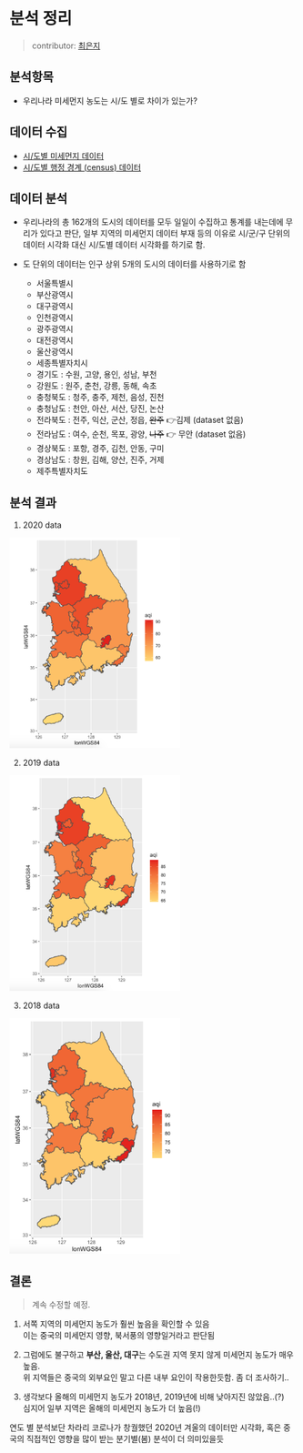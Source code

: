 # 분석 정리

> contributor: [최은지](https://github.com/ChoiEunji0114)

## 분석항목

- 우리나라 미세먼지 농도는 시/도 별로 차이가 있는가?

## 데이터 수집

- [시/도별 미세먼지 데이터](https://aqicn.org/data-platform/register/kr/)
- [시/도별 행정 경계 (census) 데이터](https://sgis.kostat.go.kr/view/index)


## 데이터 분석

- 우리나라의 총 162개의 도시의 데이터를 모두 일일이 수집하고 통계를 내는데에 무리가 있다고 판단, 일부 지역의 미세먼지 데이터 부재 등의 이유로 시/군/구 단위의 데이터 시각화 대신 시/도별 데이터 시각화를 하기로 함.

- 도 단위의 데이터는 인구 상위 5개의 도시의 데이터를 사용하기로 함

    - 서울특별시
    - 부산광역시
    - 대구광역시
    - 인천광역시
    - 광주광역시
    - 대전광역시
    - 울산광역시
    - 세종특별자치시
    - 경기도 : 수원, 고양, 용인, 성남, 부천
    - 강원도 : 원주, 춘천, 강릉, 동해, 속초
    - 충청북도 : 청주, 충주, 제천, 음성, 진천
    - 충청남도 : 천안, 아산, 서산, 당진, 논산
    - 전라북도 : 전주, 익산, 군산, 정읍, ~~완주~~ 👉김제 (dataset 없음)
    - 전라남도 : 여수, 순천, 목포, 광양, ~~나주~~ 👉 무안 (dataset 없음)
    - 경상북도 : 포항, 경주, 김천, 안동, 구미
    - 경상남도 : 창원, 김해, 양산, 진주, 거제
    - 제주특별자치도
    

## 분석 결과

1. 2020 data

<img src="./screenshot/2020map.png" width="300">

2. 2019 data

<img src="./screenshot/2019map.png" width="300">

3. 2018 data

<img src="./screenshot/2018map.png" width="300">


## 결론

> 계속 수정할 예정.

1. 서쪽 지역의 미세먼지 농도가 훨씬 높음을 확인할 수 있음    
이는 중국의 미세먼지 영향, 북서풍의 영향일거라고 판단됨

2. 그럼에도 불구하고 **부산, 울산, 대구**는 수도권 지역 못지 않게 미세먼지 농도가 매우 높음.   
위 지역들은 중국의 외부요인 말고 다른 내부 요인이 작용한듯함. 좀 더 조사하기..


3. 생각보다 올해의 미세먼지 농도가 2018년, 2019년에 비해 낮아지진 않았음..(?)    
심지어 일부 지역은 올해의 미세먼지 농도가 더 높음(!)

연도 별 분석보단 차라리 코로나가 창궐했던 2020년 겨울의 데이터만 시각화, 혹은 중국의 직접적인 영향을 많이 받는 분기별(봄) 분석이 더 의미있을듯

